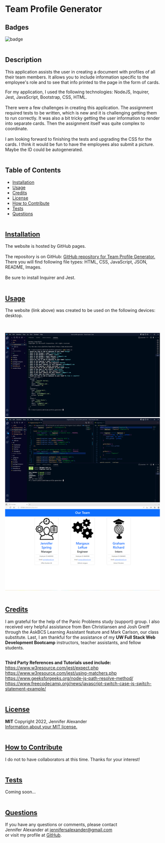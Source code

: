 # Team Profile Generator


  ## Badges
  ![badge](https://img.shields.io/badge/license-MIT-blue)
  <br><br>
  

  ## Description
  This application assists the user in creating a document with profiles of all their team members. It allows you to include information specific to the employee's role and to see that info printed to the page in the form of cards. 
  <br>

  For my application, I used the following technologies: NodeJS, Inquirer, Jest, JavaScript, Bootstrap, CSS, HTML.
  <br><br>
  There were a few challenges in creating this application. The assignment required tests to be written, which is new and it is challenging getting them to run correctly. It was also a bit tricky getting the user information to render into separate cards. Then the assignment itself was quite complex to coordinate.
  <br><br>
  I am looking forward to finishing the tests and upgrading the CSS for the cards. I think it would be fun to have the employees also submit a picture. Maybe the ID could be autogenerated. 
  <br><br>

## Table of Contents
  - [Installation](#installation)
  - [Usage](#usage)
  - [Credits](#credits)
  - [License](#license)
  - [How to Contribute](#how-to-contribute)
  - [Tests](#tests)
  - [Questions](#questions)
  <br><br>

  ## [Installation](#table-of-contents)
  The website is hosted by GitHub pages. <br>
  <br>
  The repository is on GitHub: [GitHub repository for Team Profile Generator.](https://github.com/jsalexan/team-profile-generator) <br>
  There you will find following file types: 
   HTML, CSS, JavaScript, JSON, README, Images.
  <br><br>
  Be sure to install Inquirer and Jest.<br><br>

## [Usage](#table-of-contents)
  The website (link above) was created to be used on the following devices:<br> 
   desktop.<br><br>
  <br>

  ![Data Collection](./src/images/Node%20prompts.png)
  ![Tests](./src/images/tests.png)
  ![Cards](./src/images/Final%20Team.png)
  <br><br>

  ## [Credits](#table-of-contents) 
  I am grateful for the help of the Panic Problems study (support) group. I also received very helpful assistance from Ben Christiansen and Josh Greiff through the AskBCS Learning Assistant feature and Mark Carlson, our class substitute. Last, I am thankful for the assistance of my **UW Full Stack Web Development Bootcamp** instructors, teacher assistants, and fellow students.
  <br><br>

  **Third Party References and Tutorials used include:** 
  <br>
  https://www.w3resource.com/jest/expect.php<br>
  https://www.w3resource.com/jest/using-matchers.php<br>
  https://www.geeksforgeeks.org/node-js-path-resolve-method/<br>
  https://www.freecodecamp.org/news/javascript-switch-case-js-switch-statement-example/
  <br><br>

  
  ## [License](#table-of-contents)
  **MIT** Copyright 2022, Jennifer Alexander<br>
  [Information about your MIT license.](https://opensource.org/licenses/MIT)
  <br><br>
  

  ## [How to Contribute](#table-of-contents)
  I do not to have collaborators at this time. Thanks for your interest!
  <br><br>

  ## [Tests](#table-of-contents)
  Coming soon...
  <br><br>

  ## [Questions](#table-of-contents)
  If you have any questions or comments, please contact <br>Jennifer Alexander at jennifersalexander@gmail.com <br>or visit my profile at [GitHub](https://github.com/jsalexan/).
  